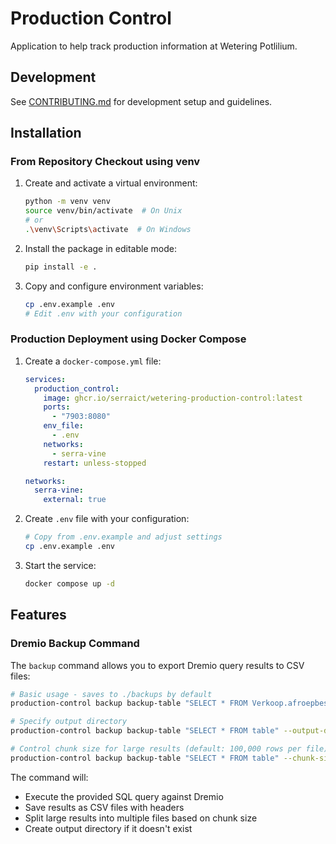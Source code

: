 # Production Control

Application to help track production information at Wetering Potlilium.

## Development

See [CONTRIBUTING.md](CONTRIBUTING.md) for development setup and guidelines.

## Installation

### From Repository Checkout using venv

1. Create and activate a virtual environment:

   ```bash
   python -m venv venv
   source venv/bin/activate  # On Unix
   # or
   .\venv\Scripts\activate  # On Windows
   ```

1. Install the package in editable mode:

   ```bash
   pip install -e .
   ```

1. Copy and configure environment variables:

   ```bash
   cp .env.example .env
   # Edit .env with your configuration
   ```

### Production Deployment using Docker Compose

1. Create a `docker-compose.yml` file:

   ```yaml
   services:
     production_control:
       image: ghcr.io/serraict/wetering-production-control:latest
       ports:
         - "7903:8080"
       env_file:
         - .env
       networks:
         - serra-vine
       restart: unless-stopped

   networks:
     serra-vine:
       external: true
   ```

1. Create `.env` file with your configuration:

   ```bash
   # Copy from .env.example and adjust settings
   cp .env.example .env
   ```

1. Start the service:

   ```bash
   docker compose up -d
   ```

## Features

### Dremio Backup Command

The `backup` command allows you to export Dremio query results to CSV files:

```bash
# Basic usage - saves to ./backups by default
production-control backup backup-table "SELECT * FROM Verkoop.afroepbestellingen"

# Specify output directory
production-control backup backup-table "SELECT * FROM table" --output-dir /path/to/backups

# Control chunk size for large results (default: 100,000 rows per file)
production-control backup backup-table "SELECT * FROM table" --chunk-size 50000
```

The command will:
- Execute the provided SQL query against Dremio
- Save results as CSV files with headers
- Split large results into multiple files based on chunk size
- Create output directory if it doesn't exist